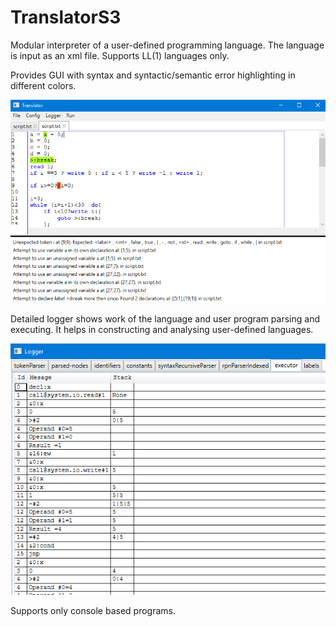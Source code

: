 # TranslatorS3
Modular interpreter of a user-defined programming language. The language is input as an xml file. 
Supports LL(1) languages only.

Provides GUI with syntax and syntactic/semantic error highlighting in different colors.

![alt text](https://github.com/prizrak9/TranslatorS3/blob/master/docs/mainWindow.PNG?raw=true)

Detailed logger shows work of the language and user program parsing and executing.
It helps in constructing and analysing user-defined languages.

![alt text](https://github.com/prizrak9/TranslatorS3/blob/master/docs/logExecutor.PNG?raw=true)

Supports only console based programs.
